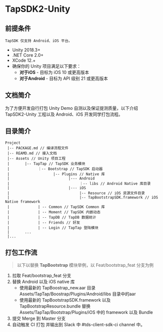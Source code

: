 # TapSDK2-Unity

## 前提条件

    TapSDK 仅支持 Android、iOS 平台。

* Unity 2018.3+
* .NET Core 2.0+
* XCode 12.+
* 确保你的 Unity 项目满足以下要求：
    * **对于iOS** - 目标为 iOS 10 或更高版本
    * **对于Android** - 目标为 API 级别 21 或更高版本

## 文档简介

为了方便开发自行打包 Unity Demo 自测以及保证提测质量，以下介绍 TapSDK2-Unity 工程以及 Android、iOS 开发同学打包流程。

## 目录简介

```
Project
 |-- PACKAGE.md // 编译流程文件
 |-- REAMD.md // 接入文档
 |-- Assets // Unity 项目工程
 |       |-- TapTap // TapSDK 业务模块
 |             ｜-- Bootstrap // TapSDK 启动器
 |                    |-- Plugins // Native 库
 |                           |--- Android
 |                                ｜-- libs // Android Native 库目录
 |                           |--- iOS
 |                                |-- Resource // iOS 资源文件目录
 |                                |-- TapBootstrapSDK.framework // iOS Native framework
 |             | -- Common // TapSDK Common 库    
 |             | -- Moment // TapSDK 内嵌动态
 |             | -- TapDB // TapDB 数据统计
 |             | -- Friends // 好友
 |             | -- Login // TapTap 登陆模块
 |       ...
 |...                 
```

## 打包工作流

> 以下以替换 **TapBootstrap** 模块举例，以 Feat/bootstrap_feat 分支为例

1. 拉取 Feat/bootstrap_feat 分支
2. 替换 Android 以及 iOS native 库
    * 使用最新的 TapBoostrap_new.aar 目录 Assets/TapTap/Boostrap/Plugins/Android/libs 目录中的aar 
    * 使用最新的 TapBootstrapSDK.framework 以及 TapBootstrapResource.bundle 替换 Assets/TapTap/Bootstrap/Plugins/iOS 中的 framework 以及 Bundle
3. 提交 Merge 到 Master 分支
4. 自动触发 CI 打包 并输出到 Slack 中 #tds-client-sdk-ci channel 中。








